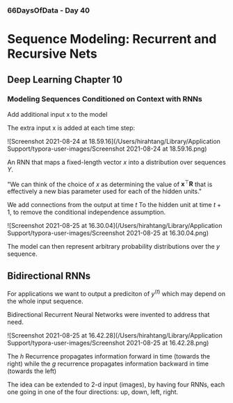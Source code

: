 ### 66DaysOfData - Day 40

# Sequence Modeling: Recurrent and Recursive Nets

## Deep Learning Chapter 10

### Modeling Sequences Conditioned on Context with RNNs

Add additional input x to the model

The extra input x is added at each time step:

![Screenshot 2021-08-24 at 18.59.16](/Users/hirahtang/Library/Application Support/typora-user-images/Screenshot 2021-08-24 at 18.59.16.png)

An RNN that maps a fixed-length vector $x$ into a distribution over sequences $Y$.

"We can think of the choice of $x$ as determining the value of $\boldsymbol{x}^{\top} \boldsymbol{R}$ that is effectively a new bias parameter used for each of the hidden units."

We add connections from the output at time $t$ To the hidden unit at time $t+1$, to remove the conditional independence assumption.

![Screenshot 2021-08-25 at 16.30.04](/Users/hirahtang/Library/Application Support/typora-user-images/Screenshot 2021-08-25 at 16.30.04.png)

The model can then represent arbitrary probability distributions over the $y$​ sequence.

## Bidirectional RNNs

For applications we want to output a prediciton of $y^{(t)}$ which may depend on the whole input sequence.

Bidirectional Recurrent Neural Networks were invented to address that need.

![Screenshot 2021-08-25 at 16.42.28](/Users/hirahtang/Library/Application Support/typora-user-images/Screenshot 2021-08-25 at 16.42.28.png)

The $h$​ Recurrence propagates information forward in time (towards the right) while the $g$ recurrence propagates information backward in time (towards the left)

The idea can be extended to 2-d input (images), by having four RNNs, each one going in one of the four directions: up, down, left, right.